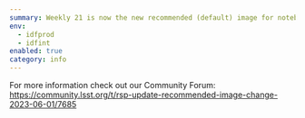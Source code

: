 ```yaml
---
summary: Weekly 21 is now the new recommended (default) image for notebooks
env:
  - idfprod
  - idfint
enabled: true
category: info
---
```


For more information check out our Community Forum:
https://community.lsst.org/t/rsp-update-recommended-image-change-2023-06-01/7685
